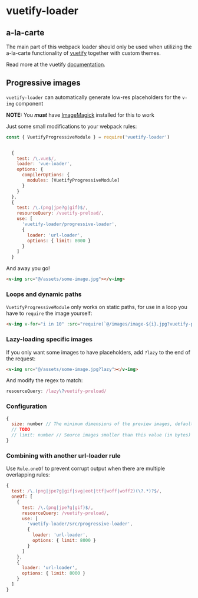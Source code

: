 # vuetify-loader

## a-la-carte
The main part of this webpack loader should only be used when utilizing the a-la-carte functionality of [vuetify](https://www.github.com/vuetifyjs/vuetify) together with custom themes.

Read more at the vuetify [documentation](https://vuetifyjs.com/releases/0.16/#/vuetify/a-la-carte).


## Progressive images

`vuetify-loader` can automatically generate low-res placeholders for the `v-img` component

**NOTE:** You ***must*** have [ImageMagick](https://www.imagemagick.org/script/index.php) installed for this to work

Just some small modifications to your webpack rules:
```js
const { VuetifyProgressiveModule } = require('vuetify-loader')


  {
    test: /\.vue$/,
    loader: 'vue-loader',
    options: {
      compilerOptions: {
        modules: [VuetifyProgressiveModule]
      }
    }
  },
  {
    test: /\.(png|jpe?g|gif)$/,
    resourceQuery: /vuetify-preload/,
    use: [
      'vuetify-loader/progressive-loader',
      {
        loader: 'url-loader',
        options: { limit: 8000 }
      }
    ]
  }
```

And away you go!
```html
<v-img src="@/assets/some-image.jpg"></v-img>
```

### Loops and dynamic paths

`VuetifyProgressiveModule` only works on static paths, for use in a loop you have to `require` the image yourself:

```html
<v-img v-for="i in 10" :src="require(`@/images/image-${i}.jpg?vuetify-preload`)" :key="i">
```

### Lazy-loading specific images

If you only want some images to have placeholders, add `?lazy` to the end of the request:
```html
<v-img src="@/assets/some-image.jpg?lazy"></v-img>
```

And modify the regex to match:
```js
resourceQuery: /lazy\?vuetify-preload/
```

### Configuration

```js
{
  size: number // The minimum dimensions of the preview images, defaults to 9px
  // TODO
  // limit: number // Source images smaller than this value (in bytes) will not be transformed
}
```

### Combining with another url-loader rule

Use `Rule.oneOf` to prevent corrupt output when there are multiple overlapping rules:

```js
{
  test: /\.(png|jpe?g|gif|svg|eot|ttf|woff|woff2)(\?.*)?$/,
  oneOf: [
    {
      test: /\.(png|jpe?g|gif)$/,
      resourceQuery: /vuetify-preload/,
      use: [
        'vuetify-loader/src/progressive-loader',
        {
          loader: 'url-loader',
          options: { limit: 8000 }
        }
      ]
    },
    {
      loader: 'url-loader',
      options: { limit: 8000 }
    }
  ]
}
```
